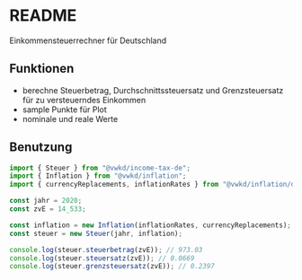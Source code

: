 # README

Einkommensteuerrechner für Deutschland



## Funktionen

- berechne Steuerbetrag, Durchschnittssteuersatz und Grenzsteuersatz für zu versteuerndes Einkommen
- sample Punkte für Plot
- nominale und reale Werte



## Benutzung

```ts
import { Steuer } from "@vwkd/income-tax-de";
import { Inflation } from "@vwkd/inflation";
import { currencyReplacements, inflationRates } from "@vwkd/inflation/de";

const jahr = 2020;
const zvE = 14_533;

const inflation = new Inflation(inflationRates, currencyReplacements);
const steuer = new Steuer(jahr, inflation);

console.log(steuer.steuerbetrag(zvE)); // 973.03
console.log(steuer.steuersatz(zvE)); // 0.0669
console.log(steuer.grenzsteuersatz(zvE)); // 0.2397
```
